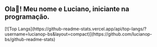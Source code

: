 <h2 align="left">Ola👋! Meu nome e Luciano, iniciante na programação.</h2>
[![Top Langs](https://github-readme-stats.vercel.app/api/top-langs/?username=lucianop-bs&layout=compact)](https://github.com/lucianop-bs/github-readme-stats)

